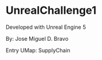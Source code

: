 # UnrealChallenge1

Developed with Unreal Engine 5

By: Jose Miguel D. Bravo

Entry UMap: SupplyChain
